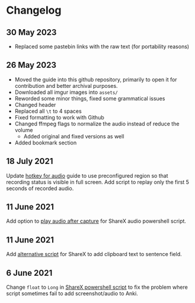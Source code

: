 # Changelog

## 30 May 2023
- Replaced some pastebin links with the raw text (for portability reasons)

## 26 May 2023
- Moved the guide into this github repository, primarily to open it for contribution and better archival purposes.
- Downloaded all imgur images into `assets/`
- Reworded some minor things, fixed some grammatical issues
- Changed header
- Replaced all `\t` to 4 spaces
- Fixed formatting to work with Github
- Changed ffmpeg flags to normalize the audio instead of reduce the volume
    - Added original and fixed versions as well
- Added bookmark section

## 18 July 2021
Update [hotkey for audio](https://rentry.co/mining#hotkey-for-audio) guide to use preconfigured region so that recording status is visible in full screen. Add script to replay only the first 5 seconds of recorded audio.

## 11 June 2021
Add option to [play audio after capture](https://rentry.co/mining#hotkey-for-audio) for ShareX audio powershell script.

## 11 June 2021
Add [alternative script](https://rentry.co/mining#alternative-add-clipboard-text-to-sentence-field) for ShareX to add clipboard text to sentence field. 

## 6 June 2021
Change `float` to `Long` in [ShareX powershell script](https://rentry.co/mining#hotkey-for-screenshot) to fix the problem where script sometimes fail to add screenshot/audio to Anki.
